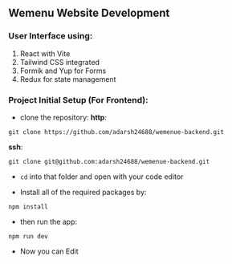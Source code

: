 ## Wemenu Website Development

### User Interface using:

1. React with Vite
2. Tailwind CSS integrated
3. Formik and Yup for Forms
4. Redux for state management

### Project Initial Setup (For Frontend):

- clone the repository:
  **http**:

```
git clone https://github.com/adarsh24688/wemenue-backend.git
```

**ssh**:

```
git clone git@github.com:adarsh24688/wemenue-backend.git
```

- `cd` into that folder and open with your code editor

- Install all of the required packages by:

```
npm install
```

- then run the app:

```
npm run dev
```

- Now you can Edit
